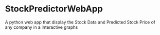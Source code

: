# StockPredictorWebApp
A python web app that display the Stock Data and Predicted Stock Price of any company in a interactive graphs 
